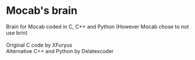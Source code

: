 # Mocab's brain
Brain for Mocab coded in C, C++ and Python (However Mocab chose to not use brin) \
\
Original C code by XFuryus\
Alternative C++ and Python by Delatexcoder
